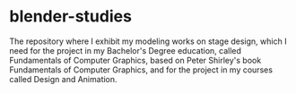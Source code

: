 # blender-studies
The repository where I exhibit my modeling works on stage design, which I need for the project in my Bachelor's Degree education, called Fundamentals of Computer Graphics, based on Peter Shirley's book Fundamentals of Computer Graphics, and for the project in my courses called Design and Animation.

